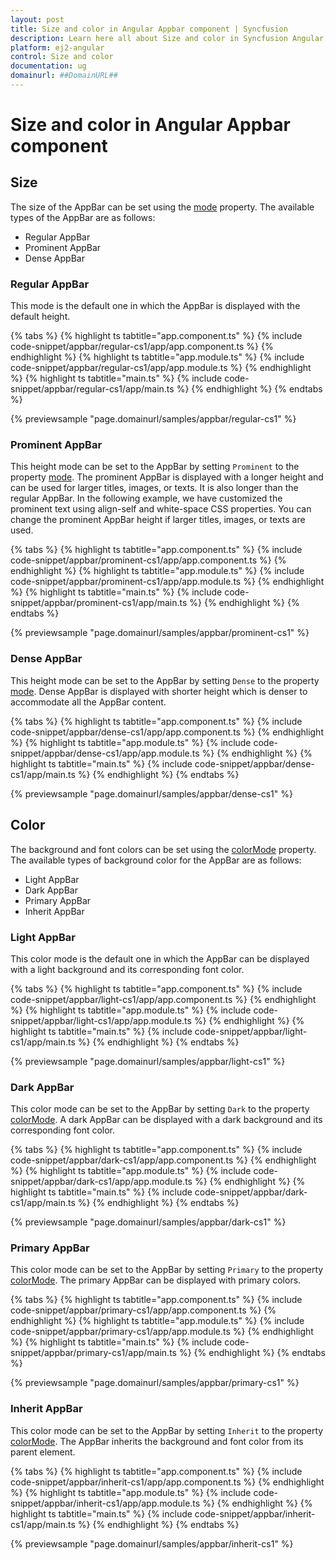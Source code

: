 ```yaml
---
layout: post
title: Size and color in Angular Appbar component | Syncfusion
description: Learn here all about Size and color in Syncfusion Angular Appbar component of Syncfusion Essential JS 2 and more.
platform: ej2-angular
control: Size and color 
documentation: ug
domainurl: ##DomainURL##
---
```


# Size and color in Angular Appbar component

## Size

The size of the AppBar can be set using the [mode](https://ej2.syncfusion.com/angular/documentation/api/appbar#mode) property. The available types of the AppBar are as follows:

* Regular AppBar
* Prominent AppBar
* Dense AppBar

### Regular AppBar

This mode is the default one in which the AppBar is displayed with the default height.

{% tabs %}
{% highlight ts tabtitle="app.component.ts" %}
{% include code-snippet/appbar/regular-cs1/app/app.component.ts %}
{% endhighlight %}
{% highlight ts tabtitle="app.module.ts" %}
{% include code-snippet/appbar/regular-cs1/app/app.module.ts %}
{% endhighlight %}
{% highlight ts tabtitle="main.ts" %}
{% include code-snippet/appbar/regular-cs1/app/main.ts %}
{% endhighlight %}
{% endtabs %}
  
{% previewsample "page.domainurl/samples/appbar/regular-cs1" %}

### Prominent AppBar

This height mode can be set to the AppBar by setting `Prominent` to the property [mode](https://ej2.syncfusion.com/angular/documentation/api/appbar#mode). The prominent AppBar is displayed with a longer height and can be used for larger titles, images, or texts. It is also longer than the regular AppBar. In the following example, we have customized the prominent text using align-self and white-space CSS properties. You can change the prominent AppBar height if larger titles, images, or texts are used.

{% tabs %}
{% highlight ts tabtitle="app.component.ts" %}
{% include code-snippet/appbar/prominent-cs1/app/app.component.ts %}
{% endhighlight %}
{% highlight ts tabtitle="app.module.ts" %}
{% include code-snippet/appbar/prominent-cs1/app/app.module.ts %}
{% endhighlight %}
{% highlight ts tabtitle="main.ts" %}
{% include code-snippet/appbar/prominent-cs1/app/main.ts %}
{% endhighlight %}
{% endtabs %}
  
{% previewsample "page.domainurl/samples/appbar/prominent-cs1" %}

### Dense AppBar

This height mode can be set to the AppBar by setting `Dense` to the property [mode](https://ej2.syncfusion.com/angular/documentation/api/appbar#mode). Dense AppBar is displayed with shorter height which is denser to accommodate all the AppBar content.

{% tabs %}
{% highlight ts tabtitle="app.component.ts" %}
{% include code-snippet/appbar/dense-cs1/app/app.component.ts %}
{% endhighlight %}
{% highlight ts tabtitle="app.module.ts" %}
{% include code-snippet/appbar/dense-cs1/app/app.module.ts %}
{% endhighlight %}
{% highlight ts tabtitle="main.ts" %}
{% include code-snippet/appbar/dense-cs1/app/main.ts %}
{% endhighlight %}
{% endtabs %}
  
{% previewsample "page.domainurl/samples/appbar/dense-cs1" %}

## Color

The background and font colors can be set using the [colorMode](https://ej2.syncfusion.com/angular/documentation/api/appbar#colormode) property. The available types of background color for the AppBar are as follows:

* Light AppBar
* Dark AppBar
* Primary AppBar
* Inherit AppBar

### Light AppBar

This color mode is the default one in which the AppBar can be displayed with a light background and its corresponding font color.

{% tabs %}
{% highlight ts tabtitle="app.component.ts" %}
{% include code-snippet/appbar/light-cs1/app/app.component.ts %}
{% endhighlight %}
{% highlight ts tabtitle="app.module.ts" %}
{% include code-snippet/appbar/light-cs1/app/app.module.ts %}
{% endhighlight %}
{% highlight ts tabtitle="main.ts" %}
{% include code-snippet/appbar/light-cs1/app/main.ts %}
{% endhighlight %}
{% endtabs %}
  
{% previewsample "page.domainurl/samples/appbar/light-cs1" %}

### Dark AppBar

This color mode can be set to the AppBar by setting `Dark` to the property [colorMode](https://ej2.syncfusion.com/angular/documentation/api/appbar#colormode). A dark AppBar can be displayed with a dark background and its corresponding font color.

{% tabs %}
{% highlight ts tabtitle="app.component.ts" %}
{% include code-snippet/appbar/dark-cs1/app/app.component.ts %}
{% endhighlight %}
{% highlight ts tabtitle="app.module.ts" %}
{% include code-snippet/appbar/dark-cs1/app/app.module.ts %}
{% endhighlight %}
{% highlight ts tabtitle="main.ts" %}
{% include code-snippet/appbar/dark-cs1/app/main.ts %}
{% endhighlight %}
{% endtabs %}
  
{% previewsample "page.domainurl/samples/appbar/dark-cs1" %}

### Primary AppBar

This color mode can be set to the AppBar by setting `Primary` to the property [colorMode](https://ej2.syncfusion.com/angular/documentation/api/appbar#colormode). The primary AppBar can be displayed with primary colors.

{% tabs %}
{% highlight ts tabtitle="app.component.ts" %}
{% include code-snippet/appbar/primary-cs1/app/app.component.ts %}
{% endhighlight %}
{% highlight ts tabtitle="app.module.ts" %}
{% include code-snippet/appbar/primary-cs1/app/app.module.ts %}
{% endhighlight %}
{% highlight ts tabtitle="main.ts" %}
{% include code-snippet/appbar/primary-cs1/app/main.ts %}
{% endhighlight %}
{% endtabs %}
  
{% previewsample "page.domainurl/samples/appbar/primary-cs1" %}

### Inherit AppBar

This color mode can be set to the AppBar by setting `Inherit` to the property [colorMode](https://ej2.syncfusion.com/angular/documentation/api/appbar#colormode). The AppBar inherits the background and font color from its parent element.

{% tabs %}
{% highlight ts tabtitle="app.component.ts" %}
{% include code-snippet/appbar/inherit-cs1/app/app.component.ts %}
{% endhighlight %}
{% highlight ts tabtitle="app.module.ts" %}
{% include code-snippet/appbar/inherit-cs1/app/app.module.ts %}
{% endhighlight %}
{% highlight ts tabtitle="main.ts" %}
{% include code-snippet/appbar/inherit-cs1/app/main.ts %}
{% endhighlight %}
{% endtabs %}
  
{% previewsample "page.domainurl/samples/appbar/inherit-cs1" %}